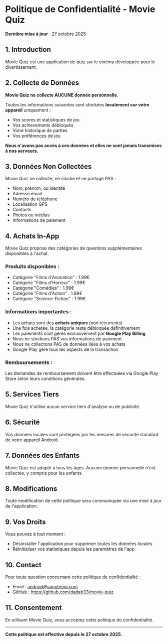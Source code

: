 # Politique de Confidentialité - Movie Quiz

**Dernière mise à jour** : 27 octobre 2025

## 1. Introduction
Movie Quiz est une application de quiz sur le cinéma développée pour le divertissement.

## 2. Collecte de Données
**Movie Quiz ne collecte AUCUNE donnée personnelle.**

Toutes les informations suivantes sont stockées **localement sur votre appareil** uniquement :
- Vos scores et statistiques de jeu
- Vos achievements débloqués
- Votre historique de parties
- Vos préférences de jeu

**Nous n'avons pas accès à ces données et elles ne sont jamais transmises à nos serveurs.**

## 3. Données Non Collectées
Movie Quiz ne collecte, ne stocke et ne partage PAS :
- Nom, prénom, ou identité
- Adresse email
- Numéro de téléphone
- Localisation GPS
- Contacts
- Photos ou médias
- Informations de paiement

## 4. Achats In-App

Movie Quiz propose des catégories de questions supplémentaires disponibles à l'achat.

### Produits disponibles :
- Catégorie "Films d'Animation" : 1.99€
- Catégorie "Films d'Horreur" : 1.99€
- Catégorie "Comédies" : 1.99€
- Catégorie "Films d'Action" : 1.99€
- Catégorie "Science-Fiction" : 1.99€

### Informations importantes :
- Les achats sont des **achats uniques** (non récurrents)
- Une fois achetée, la catégorie reste débloquée définitivement
- Les paiements sont gérés exclusivement par **Google Play Billing**
- Nous ne stockons PAS vos informations de paiement
- Nous ne collectons PAS de données liées à vos achats
- Google Play gère tous les aspects de la transaction

### Remboursements :
Les demandes de remboursement doivent être effectuées via Google Play Store selon leurs conditions générales.

## 5. Services Tiers
Movie Quiz n'utilise aucun service tiers d'analyse ou de publicité.

## 6. Sécurité
Vos données locales sont protégées par les mesures de sécurité standard de votre appareil Android.

## 7. Données des Enfants
Movie Quiz est adapté à tous les âges.
Aucune donnée personnelle n'est collectée, y compris pour les enfants.

## 8. Modifications
Toute modification de cette politique sera communiquée via une mise à jour de l'application.

## 9. Vos Droits
Vous pouvez à tout moment :
- Désinstaller l'application pour supprimer toutes les données locales
- Réinitialiser vos statistiques depuis les paramètres de l'app

## 10. Contact
Pour toute question concernant cette politique de confidentialité :
- Email : android@sanotema.com
- GitHub : https://github.com/dadab33/movie-quiz

## 11. Consentement
En utilisant Movie Quiz, vous acceptez cette politique de confidentialité.

---

**Cette politique est effective depuis le 27 octobre 2025.**
